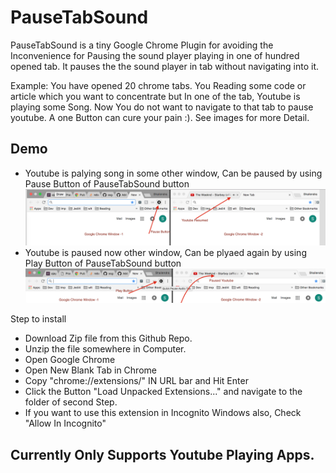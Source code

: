 # PauseTabSound


PauseTabSound is a tiny Google Chrome Plugin for avoiding the Inconvenience for Pausing the sound player playing in one of hundred opened tab. It pauses the the sound player in tab without navigating into it. 

Example: You have opened 20 chrome tabs. You Reading some code or article which you want to concentrate but In one of the tab, Youtube is playing some Song. Now You do not want to navigate to that tab to pause youtube. A one Button can cure your pain :).  See images for more Detail. 

## Demo

  - Youtube is palying song in some other window, Can be paused by using Pause Button of PauseTabSound button
    ![Playing Youtube Tab](/res/playing.png?raw=true "Playing Youtube Tab")
  - Youtube is paused now other window, Can be plyaed again by using Play Button of PauseTabSound button
   ![Pause Youtube Tab](/res/paused.png?raw=true "Paused Youtube Tab")



Step to install
  - Download Zip file from this Github Repo.
  - Unzip the file somewhere in Computer. 
  - Open Google Chrome
  - Open New Blank Tab in Chrome
  - Copy "chrome://extensions/" IN URL bar and Hit Enter
  - Click the Button "Load Unpacked Extensions..." and navigate to the folder of second Step. 
  - If you want to use this extension in Incognito Windows also, Check "Allow In Incognito" 


## Currently Only Supports Youtube Playing Apps.